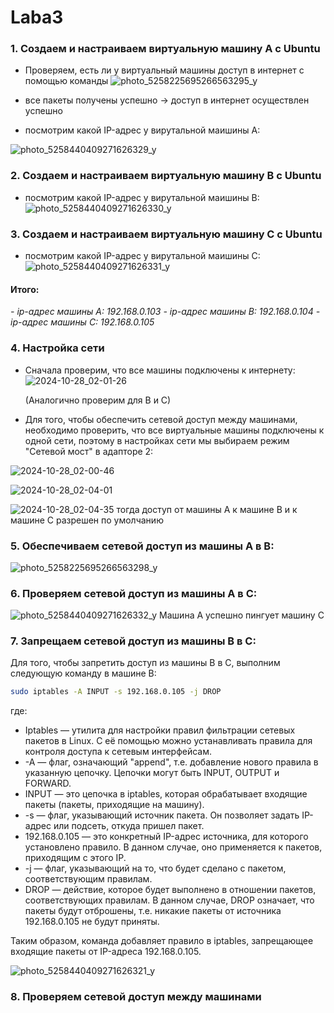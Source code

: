 # Laba3
### 1. Создаем и настраиваем виртуальную машину А с Ubuntu
 - Проверяем, есть ли у виртуальный машины доступ в интернет с помощью команды
![photo_5258225695266563295_y](https://github.com/user-attachments/assets/b31308e9-8a2e-4c79-9813-13353a6ddad1)


- все пакеты получены успешно ->  доступ в интернет осуществлен успешно
- посмотрим какой IP-адрес у вирутальной маишины А:

![photo_5258440409271626329_y](https://github.com/user-attachments/assets/d97e1844-7efd-483e-b314-79db96c7cbc1)

  
### 2. Создаем и настраиваем виртуальную машину B с Ubuntu
- посмотрим какой IP-адрес у вирутальной маишины B:
  ![photo_5258440409271626330_y](https://github.com/user-attachments/assets/d083f821-7dec-4946-b54c-39b4d65689a9)

### 3. Создаем и настраиваем виртуальную машину C с Ubuntu
- посмотрим какой IP-адрес у вирутальной маишины C:
![photo_5258440409271626331_y](https://github.com/user-attachments/assets/86e7c2d7-27ea-4f02-be0c-b747fe92aafb)

#### Итого:
*- ip-адрес машины А: 192.168.0.103*
*- ip-адрес машины В: 192.168.0.104*
*- ip-адрес машины С: 192.168.0.105*
### 4. Настройка сети
- Сначала проверим, что все машины подключены к интернету:
![2024-10-28_02-01-26](https://github.com/user-attachments/assets/147011ec-8952-46ee-a4f2-1e43c2603d30)

  (Аналогично проверим для В и С)

- Для того, чтобы обеспечить сетевой доступ между машинами, необходимо проверить, что все виртуальные машины подключены к одной сети, поэтому в настройках сети мы выбираем режим "Сетевой мост" в адапторе 2:

![2024-10-28_02-00-46](https://github.com/user-attachments/assets/2ab9e6b4-624f-4078-a7eb-1d8fa5799978)

![2024-10-28_02-04-01](https://github.com/user-attachments/assets/50f469af-0634-4f76-a778-04cfc91d5a9a)

![2024-10-28_02-04-35](https://github.com/user-attachments/assets/0190bb7d-395b-4b6d-b733-c6b65ebf9d1c)
тогда доступ от машины А к машине B и к машине С разрешен по умолчанию

### 5. Обеспечиваем сетевой доступ из машины А в B:

![photo_5258225695266563298_y](https://github.com/user-attachments/assets/300244fd-3fa2-4534-afee-893e67b035d6)

### 6. Проверяем сетевой доступ из машины А в C:
![photo_5258440409271626332_y](https://github.com/user-attachments/assets/ef008602-2442-4d66-85a2-12681db23b85)
Машина А успешно пингует машину С
### 7. Запрещаем сетевой доступ из машины B в C:
Для того, чтобы запретить доступ из машины B в C, выполним следующую команду в машине В:
```bash
sudo iptables -A INPUT -s 192.168.0.105 -j DROP
```
где:
- Iptables — утилита для настройки правил фильтрации сетевых пакетов в Linux. С её помощью можно устанавливать правила для контроля доступа к сетевым интерфейсам.
- -A — флаг, означающий "append", т.е. добавление нового правила в указанную цепочку. Цепочки могут быть INPUT, OUTPUT и FORWARD.
- INPUT — это цепочка в iptables, которая обрабатывает входящие пакеты (пакеты, приходящие на машину).
- -s — флаг, указывающий источник пакета. Он позволяет задать IP-адрес или подсеть, откуда пришел пакет.
- 192.168.0.105 — это конкретный IP-адрес источника, для которого установлено правило. В данном случае, оно применяется к пакетов, приходящим с этого IP.
- -j — флаг, указывающий на то, что будет сделано с пакетом, соответствующим правилам. 
- DROP — действие, которое будет выполнено в отношении пакетов, соответствующих правилам. В данном случае, DROP означает, что пакеты будут отброшены, т.е. никакие пакеты от источника 192.168.0.105 не будут приняты.

Таким образом, команда добавляет правило в iptables, запрещающее входящие пакеты от IP-адреса 192.168.0.105.

![photo_5258440409271626321_y](https://github.com/user-attachments/assets/5c372501-22e4-440c-b7cc-71405a6de540)

### 8. Проверяем сетевой доступ между машинами
